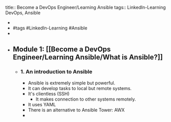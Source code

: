 title:: Become a DevOps Engineer/Learning Ansible
tags:: LinkedIn-Learning DevOps, Ansible

-
- #tags #LinkedIn-Learning #Ansible
-
- ## Module 1: [[Become a DevOps Engineer/Learning Ansible/What is Ansible?]]
	- ### 1. An introduction to Ansible
		- Ansible is extremely simple but powerful.
		- It can develop tasks to local but remote systems.
		- It's clientless (SSH)
			- It makes connection to other systems remotely.
		- It uses YAML
		- There is an alternative to Ansible Tower: AWX
		-